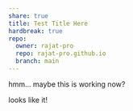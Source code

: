 ```yaml
---  
share: true  
title: Test Title Here  
hardbreak: true  
repo:  
  owner: rajat-pro  
  repo: rajat-pro.github.io  
  branch: main  
---  
```

  
hmm... maybe this is working now?  
  
looks like it!